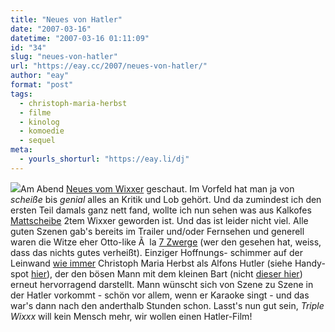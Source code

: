 ```yaml
---
title: "Neues von Hatler"
date: "2007-03-16"
datetime: "2007-03-16 01:11:09"
id: "34"
slug: "neues-von-hatler"
url: "https://eay.cc/2007/neues-von-hatler/"
author: "eay"
format: "post"
tags:
  - christoph-maria-herbst
  - filme
  - kinolog
  - komoedie
  - sequel
meta:
  - yourls_shorturl: "https://eay.li/dj"
---
```


![](/uploads/2007/wixxer2.jpg)Am Abend [Neues vom Wixxer](http://www.imdb.com/title/tt0446009/) geschaut. Im Vorfeld hat man ja von _scheiße_ bis _genial_ alles an Kritik und Lob gehört. Und da zumindest ich den ersten Teil damals ganz nett fand, wollte ich nun sehen was aus Kalkofes [Mattscheibe](http://granatenmaessigrecherchiert.de/) 2tem Wixxer geworden ist. Und das ist leider nicht viel. Alle guten Szenen gab's bereits im Trailer und/oder Fernsehen und generell waren die Witze eher Otto-like Ã  la [7 Zwerge](http://www.imdb.com/title/tt0382295/) (wer den gesehen hat, weiss, dass das nichts gutes verheißt). Einziger Hoffnungs- schimmer auf der Leinwand [wie immer](http://eay.cc/blog/2006/11/wo_ist_dieser_b.shtml) Christoph Maria Herbst als Alfons Hutler (siehe Handy- spot [hier](//eay.cc/2007/kostliches-1/)), der den bösen Mann mit dem kleinen Bart (nicht [dieser hier](//eay.cc/2007/strombergs-back/)) erneut hervorragend darstellt. Mann wünscht sich von Szene zu Szene in der Hatler vorkommt - schön vor allem, wenn er Karaoke singt - und das war's dann nach den anderthalb Stunden schon. Lasst's nun gut sein, _Triple Wixxx_ will kein Mensch mehr, wir wollen einen Hatler-Film!
